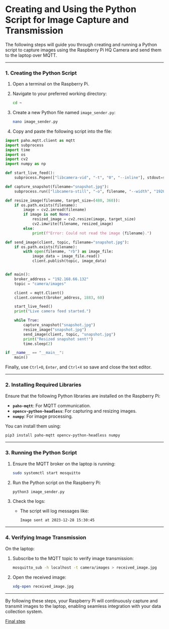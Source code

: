 # **Creating and Using the Python Script for Image Capture and Transmission**

The following steps will guide you through creating and running a Python script to capture images using the Raspberry Pi HQ Camera and send them to the laptop over MQTT.

---

### **1. Creating the Python Script**

1. Open a terminal on the Raspberry Pi.
2. Navigate to your preferred working directory:
   ```bash
   cd ~
   ```
3. Create a new Python file named `image_sender.py`:
   ```bash
   nano image_sender.py
   ```

4. Copy and paste the following script into the file:

```python
import paho.mqtt.client as mqtt
import subprocess
import time
import os
import cv2 
import numpy as np

def start_live_feed():
    subprocess.Popen(["libcamera-vid", "-t", "0", "--inline"], stdout=subprocess.DEVNULL, stderr=subprocess.DEVNULL)

def capture_snapshot(filename="snapshot.jpg"):
    subprocess.run(["libcamera-still", "-o", filename, "--width", "1920", "--height", "1080"], stdout=subprocess.DEVNULL, stderr=subprocess.DEVNULL)

def resize_image(filename, target_size=(480, 360)):
    if os.path.exists(filename):
        image = cv2.imread(filename)
        if image is not None:
            resized_image = cv2.resize(image, target_size)
            cv2.imwrite(filename, resized_image)
        else:
            print(f"Error: Could not read the image {filename}.")

def send_image(client, topic, filename="snapshot.jpg"):
    if os.path.exists(filename):
        with open(filename, "rb") as image_file:
            image_data = image_file.read()
            client.publish(topic, image_data)


def main():
    broker_address = "192.168.66.132"
    topic = "camera/images"

    client = mqtt.Client()
    client.connect(broker_address, 1883, 60)

    start_live_feed()
    print("Live camera feed started.")

    while True:
        capture_snapshot("snapshot.jpg")
        resize_image("snapshot.jpg")
        send_image(client, topic, "snapshot.jpg")
        print("Resized snapshot sent!")
        time.sleep(2)

if __name__ == "__main__":
    main()
```

Finally, use `Ctrl+O`, `Enter`, and `Ctrl+X` so save and close the text editor.

---

### **2. Installing Required Libraries**

Ensure that the following Python libraries are installed on the Raspberry Pi:

- **`paho-mqtt`**: For MQTT communication.
- **`opencv-python-headless`**: For capturing and resizing images.
- **`numpy`**: For image processing.

You can install them using:
```bash
pip3 install paho-mqtt opencv-python-headless numpy
```

---

### **3. Running the Python Script**

1. Ensure the MQTT broker on the laptop is running:
   ```bash
   sudo systemctl start mosquitto
   ```

2. Run the Python script on the Raspberry Pi:
   ```bash
   python3 image_sender.py
   ```

3. Check the logs:
   - The script will log messages like:
     ```
     Image sent at 2023-12-28 15:30:45
     ```

---

### **4. Verifying Image Transmission**

On the laptop:
1. Subscribe to the MQTT topic to verify image transmission:
   ```bash
   mosquitto_sub -h localhost -t camera/images > received_image.jpg
   ```
2. Open the received image:
   ```bash
   xdg-open received_image.jpg
   ```

---

By following these steps, your Raspberry Pi will continuously capture and transmit images to the laptop, enabling seamless integration with your data collection system.

[Final step](https://github.com/hasanshomar/ROS2-Raspberry-Pi-HQ-Camera-Integration/blob/main/Running%20the%20System/Running%20the%20System.md)
